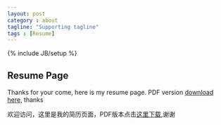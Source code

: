 ```yaml
---
layout: post
category : about
tagline: "Supporting tagline"
tags : [Resume]
---
```

{% include JB/setup %}


## Resume Page

Thanks for your come, here is my resume page. PDF version [download here](https://raw.githubusercontent.com/DingSoung/dingsoung.github.com/master/_posts/attach/Ding_Soung_Firmware_Embedded_system.pdf), thanks

欢迎访问，这里是我的简历页面，PDF版本点击[这里下载](https://raw.githubusercontent.com/DingSoung/dingsoung.github.com/master/_posts/attach/Ding_Soung_Firmware_Embedded_system.pdf),谢谢
